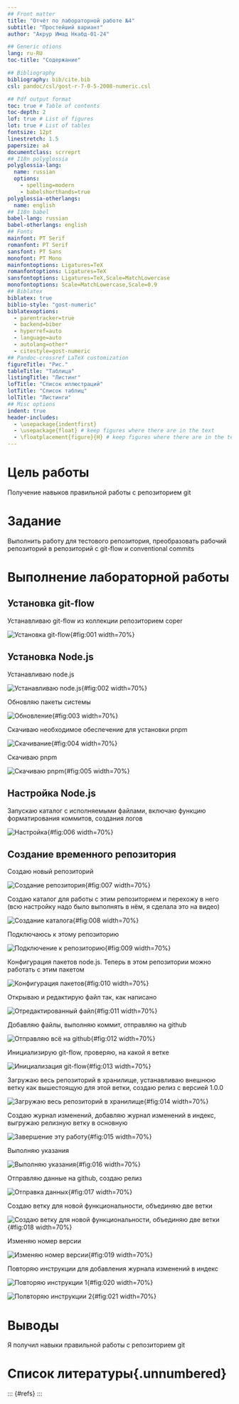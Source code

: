 ```yaml
---
## Front matter
title: "Отчёт по лабораторной работе №4"
subtitle: "Простейший вариант"
author: "Акрур Имад Нкабд-01-24"

## Generic otions
lang: ru-RU
toc-title: "Содержание"

## Bibliography
bibliography: bib/cite.bib
csl: pandoc/csl/gost-r-7-0-5-2008-numeric.csl

## Pdf output format
toc: true # Table of contents
toc-depth: 2
lof: true # List of figures
lot: true # List of tables
fontsize: 12pt
linestretch: 1.5
papersize: a4
documentclass: scrreprt
## I18n polyglossia
polyglossia-lang:
  name: russian
  options:
	- spelling=modern
	- babelshorthands=true
polyglossia-otherlangs:
  name: english
## I18n babel
babel-lang: russian
babel-otherlangs: english
## Fonts
mainfont: PT Serif
romanfont: PT Serif
sansfont: PT Sans
monofont: PT Mono
mainfontoptions: Ligatures=TeX
romanfontoptions: Ligatures=TeX
sansfontoptions: Ligatures=TeX,Scale=MatchLowercase
monofontoptions: Scale=MatchLowercase,Scale=0.9
## Biblatex
biblatex: true
biblio-style: "gost-numeric"
biblatexoptions:
  - parentracker=true
  - backend=biber
  - hyperref=auto
  - language=auto
  - autolang=other*
  - citestyle=gost-numeric
## Pandoc-crossref LaTeX customization
figureTitle: "Рис."
tableTitle: "Таблица"
listingTitle: "Листинг"
lofTitle: "Список иллюстраций"
lotTitle: "Список таблиц"
lolTitle: "Листинги"
## Misc options
indent: true
header-includes:
  - \usepackage{indentfirst}
  - \usepackage{float} # keep figures where there are in the text
  - \floatplacement{figure}{H} # keep figures where there are in the text
---
```


# Цель работы

Получение навыков правильной работы с репозиторием git

# Задание

Выполнить работу для тестового репозитория, преобразовать рабочий репозиторий в репозиторий с git-flow и conventional commits

# Выполнение лабораторной работы

## Установка git-flow

Устанавливаю git-flow из коллекции репозиторием coper

![Установка git-flow](image/1.jpg){#fig:001 width=70%}

## Установка Node.js

Устанавливаю node.js

![Устанавливаю node.js](image/2.jpg){#fig:002 width=70%}

Обновляю пакеты системы

![Обновление](image/3.jpg){#fig:003 width=70%}

Скачиваю необходимое обеспечение для установки pnpm

![Скачивание](image/4.jpg){#fig:004 width=70%}

Скачиваю pnpm

![Скачиваю pnpm](image/5.jpg){#fig:005 width=70%}

## Настройка Node.js

Запускаю каталог с исполняемыми файлами, включаю функцию форматирования коммитов, создания логов

![Настройка](image/6.jpg){#fig:006 width=70%}

## Создание временного репозитория

Создаю новый репозиторий

![Создание репозитория](image/7.jpg){#fig:007 width=70%}

Создаю каталог для работы с этим репозиторием и перехожу в него (всю настройку надо было выполнять в нём, я сделала это на видео)

![Создание каталога](image/8.jpg){#fig:008 width=70%}

Подключаюсь к этому репозиторию

![Подключение к репозиторию](image/9.jpg){#fig:009 width=70%}

Конфигурация пакетов node.js. Теперь в этом репозитории можно работать с этим пакетом

![Конфигурация пакетов](image/10.jpg){#fig:010 width=70%}

Открываю и редактирую файл так, как написано

![Отредактированный файл](image/11.jpg){#fig:011 width=70%}

Добавляю файлы, выполняю коммит, отправляю на github

![Отправляю всё на github](image/12.jpg){#fig:012 width=70%}

Инициализирую git-flow, проверяю, на какой я ветке

![Инициализация git-flow](image/13.jpg){#fig:013 width=70%}

Загружаю весь репозиторий в хранилище, устанавливаю внешнюю ветку как вышестоящую для этой ветки, создаю релиз с версией 1.0.0

![Загружаю весь репозиторий в хранилище](image/14.jpg){#fig:014 width=70%}

Создаю журнал изменений, добавляю журнал изменений в индекс, выгружаю релизную ветку в основную

![Завершение эту работу](image/15.jpg){#fig:015 width=70%}

Выполняю указания

![Выполняю указания](image/16.jpg){#fig:016 width=70%}

Отправляю данные на github, создаю релиз

![Отправка данных](image/17.jpg){#fig:017 width=70%}

Создаю ветку для новой функциональности, объединяю две ветки

![Создаю ветку для новой функциональности, объединяю две ветки](image/18.jpg){#fig:018 width=70%}

Изменяю номер версии

![Изменяю номер версии](image/19.jpg){#fig:019 width=70%}

Повторяю инструкции для добавления журнала изменений в индекс

![Повторяю инструкции 1](image/20.jpg){#fig:020 width=70%}

![Полвторяю инструкции 2](image/21.jpg){#fig:021 width=70%}

# Выводы

Я получил навыки правильной работы с репозиторием git

# Список литературы{.unnumbered}

::: {#refs}
:::
